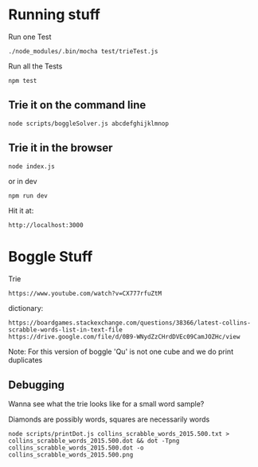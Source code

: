 # Running stuff

Run one Test
```
./node_modules/.bin/mocha test/trieTest.js
```

Run all the Tests
```
npm test
```

## Trie it on the command line

```
node scripts/boggleSolver.js abcdefghijklmnop
```

## Trie it in the browser
```
node index.js
```

or in dev
```
npm run dev
```

Hit it at:
```
http://localhost:3000
```

# Boggle Stuff

Trie
```
https://www.youtube.com/watch?v=CX777rfuZtM
```

dictionary:
```
https://boardgames.stackexchange.com/questions/38366/latest-collins-scrabble-words-list-in-text-file
https://drive.google.com/file/d/0B9-WNydZzCHrdDVEc09CamJOZHc/view
```

Note: For this version of boggle 'Qu' is not one cube and we do print duplicates

## Debugging

Wanna see what the trie looks like for a small word sample?

Diamonds are possibly words, squares are necessarily words 
```
node scripts/printDot.js collins_scrabble_words_2015.500.txt > collins_scrabble_words_2015.500.dot && dot -Tpng collins_scrabble_words_2015.500.dot -o collins_scrabble_words_2015.500.png
```

